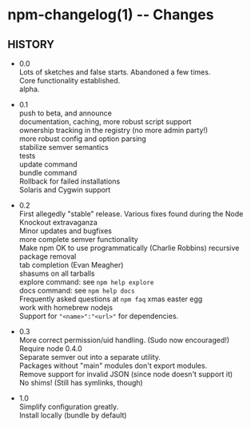 npm-changelog(1) -- Changes
===========================

## HISTORY

* 0.0  
  Lots of sketches and false starts.  Abandoned a few times.  
  Core functionality established.  
  alpha.

* 0.1  
  push to beta, and announce  
  documentation, caching, more robust script support  
  ownership tracking in the registry (no more admin party!)  
  more robust config and option parsing  
  stabilize semver semantics  
  tests  
  update command  
  bundle command  
  Rollback for failed installations  
  Solaris and Cygwin support

* 0.2  
  First allegedly "stable" release.
  Various fixes found during the Node Knockout extravaganza  
  Minor updates and bugfixes  
  more complete semver functionality  
  Make npm OK to use programmatically (Charlie Robbins)
  recursive package removal  
  tab completion (Evan Meagher)  
  shasums on all tarballs  
  explore command: see `npm help explore`  
  docs command: see `npm help docs`  
  Frequently asked questions at `npm faq`
  xmas easter egg  
  work with homebrew nodejs  
  Support for `"<name>":"<url>"` for dependencies.

* 0.3  
  More correct permission/uid handling.  (Sudo now encouraged!)  
  Require node 0.4.0  
  Separate semver out into a separate utility.  
  Packages without "main" modules don't export modules.  
  Remove support for invalid JSON (since node doesn't support it)  
  No shims! (Still has symlinks, though)

* 1.0  
  Simplify configuration greatly.  
  Install locally (bundle by default)
